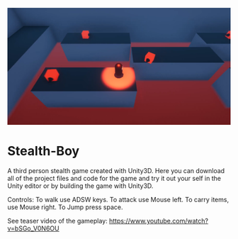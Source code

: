 ![](3.png)
# Stealth-Boy
 A third person stealth game created with Unity3D. Here you can download all of the project files 
 and code for the game and try it out your self in the Unity editor or by building the game with Unity3D.
 
Controls:
To walk use ADSW keys. 
To attack use Mouse left.
To carry items, use Mouse right.
To Jump press space.

See teaser video of the gameplay:
https://www.youtube.com/watch?v=bSGo_V0N6OU

